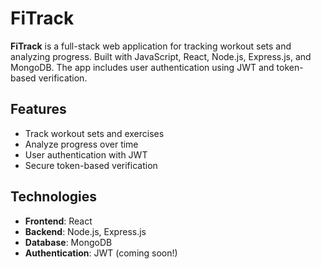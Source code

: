 # FiTrack

**FiTrack** is a full-stack web application for tracking workout sets and analyzing progress. Built with JavaScript, React, Node.js, Express.js, and MongoDB. The app includes user authentication using JWT and token-based verification.

## Features
- Track workout sets and exercises
- Analyze progress over time
- User authentication with JWT
- Secure token-based verification

## Technologies
- **Frontend**: React
- **Backend**: Node.js, Express.js
- **Database**: MongoDB
- **Authentication**: JWT (coming soon!)
